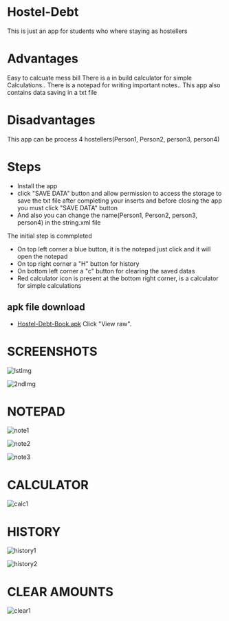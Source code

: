 # Hostel-Debt
  This is just an app for students who where staying as hostellers

# Advantages
  Easy to calcuate mess bill There is a in build calculator for simple Calculations.. There is a notepad for writing important notes.. This app also contains data saving in a txt file

# Disadvantages
  This app can be process 4 hostellers(Person1, Person2, person3, person4)

# Steps
 * Install the app
 * click "SAVE DATA" button and allow permission to access the storage to save the txt file after completing your inserts and before closing the app you must click "SAVE DATA" button
 * And also you can change the name(Person1, Person2, person3, person4) in the string.xml file

 The initial step is commpleted

 * On top left corner a blue button, it is the notepad just click and it will open the notepad
 * On top right corner a "H" button for history
 * On bottom left corner a "c" button for clearing the saved datas
 * Red calculator icon is present at the bottom right corner, is a calculator for simple calculations
 
 
 ## apk file download
  * [Hostel-Debt-Book.apk](Hostel_Debt_Book) Click "View raw".

# SCREENSHOTS 

![IstImg](https://user-images.githubusercontent.com/121479325/209917961-6af7fc7e-0ed7-456f-8180-6bbb7f55cf44.jpg)

![2ndImg](https://user-images.githubusercontent.com/121479325/209920590-1abf0bea-7eed-45d6-be5d-2b5c08cfefa7.jpg)

# NOTEPAD 

![note1](https://user-images.githubusercontent.com/121479325/209918605-ad1c590b-baeb-4597-8497-f7bb0c47eef5.jpg)

![note2](https://user-images.githubusercontent.com/121479325/209918618-b92be2c7-f16e-42d5-8093-299975991b98.jpg)

![note3](https://user-images.githubusercontent.com/121479325/209918627-8bc9ece3-292b-414d-870c-d74d0144dbde.jpg)

# CALCULATOR

![calc1](https://user-images.githubusercontent.com/121479325/209918643-1d253295-73ac-44fb-83e4-6064fad2dbfd.jpg)

# HISTORY

![history1](https://user-images.githubusercontent.com/121479325/209918672-1994df84-8175-4f8f-ac38-2273930b871b.jpg)

![history2](https://user-images.githubusercontent.com/121479325/209918696-b04b3db9-bdeb-409a-91e1-440442defc3a.jpg)

# CLEAR AMOUNTS

![clear1](https://user-images.githubusercontent.com/121479325/209918725-a25793be-5280-4445-8d8a-7faaf4232b3b.jpg)

